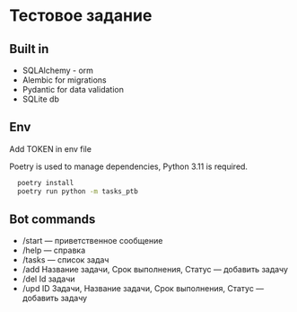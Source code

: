 
# Тестовое задание




## Built in

- SQLAlchemy - orm
- Alembic for migrations
- Pydantic for data validation
- SQLite db



## Env

Add TOKEN in env file

Poetry is used to manage dependencies, Python 3.11 is required.


```bash
  poetry install
  poetry run python -m tasks_ptb
```
## Bot commands

- /start — приветственное сообщение
- /help — справка
- /tasks — список задач
- /add Название задачи, Срок выполнения, Статус — добавить задачу
- /del Id задачи <br>
- /upd ID Задачи, Название задачи, Срок выполнения, Статус — добавить задачу<br>



